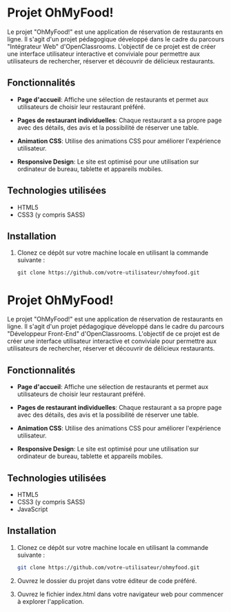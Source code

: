 # Projet OhMyFood!

Le projet "OhMyFood!" est une application de réservation de restaurants en ligne. Il s'agit d'un projet pédagogique développé dans le cadre du parcours "Intégrateur Web" d'OpenClassrooms. L'objectif de ce projet est de créer une interface utilisateur interactive et conviviale pour permettre aux utilisateurs de rechercher, réserver et découvrir de délicieux restaurants.

## Fonctionnalités

- **Page d'accueil**: Affiche une sélection de restaurants et permet aux utilisateurs de choisir leur restaurant préféré.

- **Pages de restaurant individuelles**: Chaque restaurant a sa propre page avec des détails, des avis et la possibilité de réserver une table.

- **Animation CSS**: Utilise des animations CSS pour améliorer l'expérience utilisateur.

- **Responsive Design**: Le site est optimisé pour une utilisation sur ordinateur de bureau, tablette et appareils mobiles.

## Technologies utilisées

- HTML5
- CSS3 (y compris SASS)

## Installation

1. Clonez ce dépôt sur votre machine locale en utilisant la commande suivante :

   ```bash[
   git clone https://github.com/votre-utilisateur/ohmyfood.git

# Projet OhMyFood!

Le projet "OhMyFood!" est une application de réservation de restaurants en ligne. Il s'agit d'un projet pédagogique développé dans le cadre du parcours "Développeur Front-End" d'OpenClassrooms. L'objectif de ce projet est de créer une interface utilisateur interactive et conviviale pour permettre aux utilisateurs de rechercher, réserver et découvrir de délicieux restaurants.

## Fonctionnalités

- **Page d'accueil**: Affiche une sélection de restaurants et permet aux utilisateurs de choisir leur restaurant préféré.

- **Pages de restaurant individuelles**: Chaque restaurant a sa propre page avec des détails, des avis et la possibilité de réserver une table.

- **Animation CSS**: Utilise des animations CSS pour améliorer l'expérience utilisateur.

- **Responsive Design**: Le site est optimisé pour une utilisation sur ordinateur de bureau, tablette et appareils mobiles.

## Technologies utilisées

- HTML5
- CSS3 (y compris SASS)
- JavaScript

## Installation

1. Clonez ce dépôt sur votre machine locale en utilisant la commande suivante :

   ```bash
   git clone https://github.com/votre-utilisateur/ohmyfood.git
2. Ouvrez le dossier du projet dans votre éditeur de code préféré.

3. Ouvrez le fichier index.html dans votre navigateur web pour commencer à explorer l'application.
